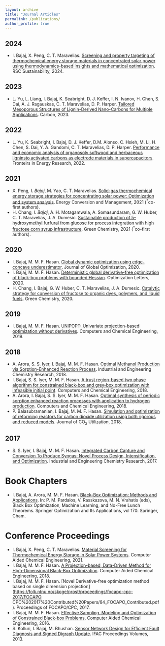 ```yaml
---
layout: archive
title: "Journal Articles"
permalink: /publications/
author_profile: true
---
```

## 2024
- I. Bajaj, X. Peng, C. T. Maravelias. [Screening and property targeting of thermochemical energy storage materials in concentrated solar power using thermodynamics-based insights and mathematical optimization](https://pubs.rsc.org/en/content/articlehtml/2024/su/d3su00244f). RSC Sustainability, 2024.

  
## 2023
 
- L. Yu, L. Liang, I. Bajaj, K. Seabright, D. J. Keffer, I. N. Ivanov, H. Chen, S. Dai, A. J. Ragauskas, C. T. Maravelias, D. P. Harper. [Tailored Mesoporous Structures of Lignin-Derived Nano-Carbons for Multiple Applications](https://www.sciencedirect.com/science/article/pii/S0008622323005304). Carbon, 2023. 

## 2022

- L. Yu, K. Seabright, I. Bajaj, D. J. Keffer, D.M. Alonso, C. Hsieh, M. Li, H. Chen, S. Dai, Y. A. Gandomi, C. T. Maravelias, D. P. Harper. [Performance and economic analysis of organosolv softwood and herbaceous ligninsto activated carbons as electrode materials in supercapacitors](https://www.frontiersin.org/articles/10.3389/fenrg.2022.849949/full). Fronteirs in Energy Research, 2022.

## 2021

- X. Peng<sup>*</sup>, I. Bajaj<sup>*</sup>, M. Yao, C. T. Maravelias. [Solid-gas thermochemical energy storage strategies for concentrating solar power: Optimization and system analysis](https://www.sciencedirect.com/science/article/pii/S0196890421008128). Energy Conversion and Management, 2021 (<sup>*</sup>co-first authors). 
- H. Chang<sup>*</sup>, I. Bajaj<sup>*</sup>, A. H. Motagamwala, A. Somasundaram, G. W. Huber, C. T. Maravelias, J. A. Dumesic. [Sustainable production of 5-hydroxymethyl furfural from glucose for process integration with high fructose corn syrup infrastructure](https://pubs.rsc.org/en/content/articlehtml/2021/gc/d1gc00311a). Green Chemistry, 2021 (<sup>*</sup>co-first authors).

## 2020

- I. Bajaj, M. M. F. Hasan. [Global dynamic optimization using edge-concave underestimator](https://link.springer.com/article/10.1007/s10898-020-00883-2). Journal of Global Optimization, 2020. 
- I. Bajaj, M. M. F. Hasan. [Deterministic global derivative-free optimization of black-box problems with bounded Hessian](https://link.springer.com/article/10.1007/s11590-019-01421-0). Optimization Letters, 2020. 
- H. Chang, I. Bajaj, G. W. Huber, C. T. Maravelias, J. A. Dumesic. [Catalytic strategy for conversion of fructose to organic dyes, polymers, and liquid fuels](https://pubs.rsc.org/en/content/articlehtml/2020/gc/d0gc01576h). Green Chemistry, 2020. 

## 2019

- I. Bajaj, M. M. F. Hasan. [UNIPOPT: Univariate projection-based optimization without derivatives](https://www.sciencedirect.com/science/article/pii/S0098135419303783). Computers and Chemical Engineering, 2019. 

## 2018

- A. Arora, S. S. Iyer, I. Bajaj, M. M. F. Hasan. [Optimal Methanol Production via Sorption-Enhanced Reaction Process](https://pubs.acs.org/doi/full/10.1021/acs.iecr.8b02543). Industrial and Engineering Chemistry Research, 2018. 
- I. Bajaj, S. S. Iyer, M. M. F. Hasan. [A trust region-based two phase algorithm for constrained black-box and grey-box optimization with infeasible initial point](https://www.sciencedirect.com/science/article/pii/S0098135417304404). Computers and Chemical Engineering, 2018. 
- A. Arora, I. Bajaj, S. S. Iyer, M. M. F. Hasan. [Optimal synthesis of periodic sorption enhanced reaction processes with application to hydrogen production](https://www.sciencedirect.com/science/article/pii/S0098135418302576). Computers and Chemical Engineering, 2018. 
- P. Balasubramanian, I. Bajaj, M. M. F. Hasan. [Simulation and optimization of reforming reactors for carbon dioxide utilization using both rigorous and reduced models](https://www.sciencedirect.com/science/article/pii/S2212982017304523). Journal of CO<sub>2</sub> Utilization, 2018.

## 2017 

- S. S. Iyer, I. Bajaj, M. M. F. Hasan. [Integrated Carbon Capture and Conversion To Produce Syngas: Novel Process Design, Intensification, and Optimization](https://pubs.acs.org/doi/full/10.1021/acs.iecr.7b01688). Industrial and Engineering Chemistry Research, 2017.

# Book Chapters 

- I. Bajaj, A. Arora, M. M. F. Hasan. [Black-Box Optimization: Methods and Applications](https://link.springer.com/chapter/10.1007/978-3-030-66515-9_2). In: P. M. Pardalos, V. Rasskazova, M. N. Vrahatis (eds), Black Box Optimization, Machine Learning, and No-Free Lunch Theorems. Springer Optimization and Its Applications, vol 170. Springer, Cham. 

# Conference Proceedings 

- I. Bajaj, X. Peng, C. T. Maravelias. [Material Screening for Thermochemical Energy Storage in Solar Power Systems](https://www.sciencedirect.com/science/article/abs/pii/B9780323885065500292). Computer Aided Chemical Engineering, 2021. 
- I. Bajaj, M. M. F. Hasan. [A Projection-based, Data-Driven Method for High-Dimensional Black-Box Optimization](https://www.sciencedirect.com/science/article/abs/pii/B9780444642417501579). Computer Aided Chemical Engineering, 2018. 
- I. Bajaj, M. M. F. Hasan. [Novel Derivative-free optimization method based on single dimension projection](https://folk.ntnu.no/skoge/prost/proceedings/focapo-cpc-2017/FOCAPO CPC%202017%20Contributed%20Papers/64_FOCAPO_Contributed.pdf). Proceedings of FOCAPO/CPC, 2017. 
- I. Bajaj, M. M. F. Hasan. [Effective Sampling, Modeling and Optimization of Constrained Black-box Problems](https://www.sciencedirect.com/science/article/abs/pii/B9780444634283500977). Computer Aided Chemical Engineering, 2016. 
- S. Kolluri, I. Bajaj, M. Bhushan. [Sensor Network Design for Efficient Fault Diagnosis and Signed Digraph Update](https://www.sciencedirect.com/science/article/abs/pii/B9780444634283500977). IFAC Proceedings Volumes, 2013. 
